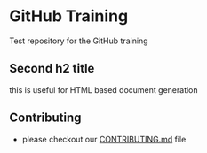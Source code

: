 # GitHub Training
Test repository for the GitHub training

## Second h2 title
this is useful for HTML based document generation

## Contributing
- please checkout our [CONTRIBUTING.md](/CONTRIBUTING.md) file 
